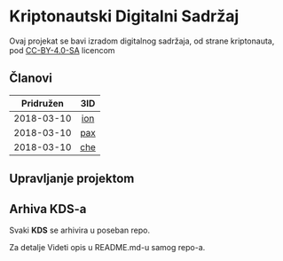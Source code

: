 # Kriptonautski Digitalni Sadržaj

Ovaj projekat se bavi izradom digitalnog sadržaja, od strane kriptonauta, pod
[CC-BY-4.0-SA](https://creativecommons.org/licenses/by-sa/4.0/) licencom

## Članovi

| Pridružen | 3ID |
|:---------:|:---:|
| 2018-03-10 | [ion](https://github.com/o100ja)
| 2018-03-10 | [pax](https://github.com/pavle-batuta)
| 2018-03-10 | [che](https://github.com/carce)

## Upravljanje projektom

<!-- TODO: Opisati kako ćemo raditi sa Trell-om   -->

## Arhiva KDS-a

Svaki **KDS** se arhivira u poseban repo. <!-- TODO: Instert link here -->

Za detalje Videti opis u README.md-u samog repo-a.
